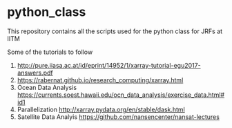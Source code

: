 # python_class
This repository contains all the scripts used for the python class for JRFs at IITM

Some of the tutorials to follow
1. http://pure.iiasa.ac.at/id/eprint/14952/1/xarray-tutorial-egu2017-answers.pdf
2. https://rabernat.github.io/research_computing/xarray.html
3. Ocean Data Analysis https://currents.soest.hawaii.edu/ocn_data_analysis/exercise_data.html#id1
4. Parallelization http://xarray.pydata.org/en/stable/dask.html
5. Satellite Data Analyis https://github.com/nansencenter/nansat-lectures
